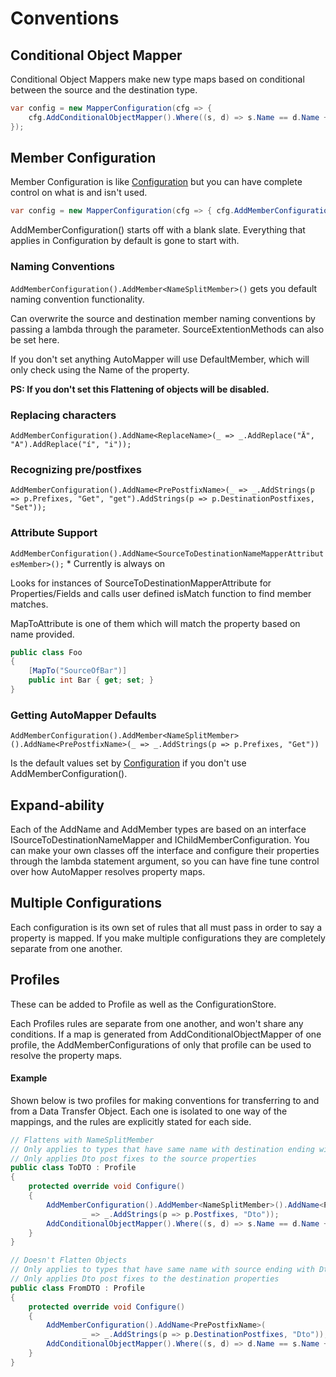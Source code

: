 # Conventions

## Conditional Object Mapper

Conditional Object Mappers make new type maps based on conditional between the source and the destination type.

```c#
var config = new MapperConfiguration(cfg => {
    cfg.AddConditionalObjectMapper().Where((s, d) => s.Name == d.Name + "Dto");
});
```

## Member Configuration

Member Configuration is like [Configuration](Configuration.html) but you can have complete control on what is and isn't used.

```c#
var config = new MapperConfiguration(cfg => { cfg.AddMemberConfiguration(); });
```

AddMemberConfiguration() starts off with a blank slate.  Everything that applies in Configuration by default is gone to start with.

### Naming Conventions

`AddMemberConfiguration().AddMember<NameSplitMember>()` gets you default naming convention functionality.

Can overwrite the source and destination member naming conventions by passing a lambda through the parameter.
SourceExtentionMethods can also be set here.

If you don't set anything AutoMapper will use DefaultMember, which will only check using the Name of the property.

**PS: If you don't set this Flattening of objects will be disabled.**

### Replacing characters

`AddMemberConfiguration().AddName<ReplaceName>(_ => _.AddReplace("Ä", "A").AddReplace("í", "i"));`

### Recognizing pre/postfixes

`AddMemberConfiguration().AddName<PrePostfixName>(_ => _.AddStrings(p => p.Prefixes, "Get", "get").AddStrings(p => p.DestinationPostfixes, "Set"));`

### Attribute Support

`AddMemberConfiguration().AddName<SourceToDestinationNameMapperAttributesMember>();` * Currently is always on

Looks for instances of SourceToDestinationMapperAttribute for Properties/Fields and calls user defined isMatch function to find member matches.

MapToAttribute is one of them which will match the property based on name provided.

```c#
public class Foo
{
    [MapTo("SourceOfBar")]
    public int Bar { get; set; }
}
```

### Getting AutoMapper Defaults

`AddMemberConfiguration().AddMember<NameSplitMember>().AddName<PrePostfixName>(_ => _.AddStrings(p => p.Prefixes, "Get"))`

Is the default values set by [Configuration](Configuration.html) if you don't use AddMemberConfiguration().

## Expand-ability

Each of the AddName and AddMember types are based on an interface ISourceToDestinationNameMapper and IChildMemberConfiguration.  You can make your own classes off the interface and configure their properties through the lambda statement argument, so you can have fine tune control over how AutoMapper resolves property maps.

## Multiple Configurations

Each configuration is its own set of rules that all must pass in order to say a property is mapped.  If you make multiple configurations they are completely separate from one another.

## Profiles

These can be added to Profile as well as the ConfigurationStore.

Each Profiles rules are separate from one another, and won't share any conditions.
If a map is generated from AddConditionalObjectMapper of one profile, the AddMemberConfigurations of only that profile can be used to resolve the property maps.

#### Example

Shown below is two profiles for making conventions for transferring to and from a Data Transfer Object.
Each one is isolated to one way of the mappings, and the rules are explicitly stated for each side.

```c#
// Flattens with NameSplitMember
// Only applies to types that have same name with destination ending with Dto
// Only applies Dto post fixes to the source properties
public class ToDTO : Profile
{
    protected override void Configure()
    {
        AddMemberConfiguration().AddMember<NameSplitMember>().AddName<PrePostfixName>(
                _ => _.AddStrings(p => p.Postfixes, "Dto"));
        AddConditionalObjectMapper().Where((s, d) => s.Name == d.Name + "Dto");
    }
}

// Doesn't Flatten Objects
// Only applies to types that have same name with source ending with Dto
// Only applies Dto post fixes to the destination properties
public class FromDTO : Profile
{
    protected override void Configure()
    {
        AddMemberConfiguration().AddName<PrePostfixName>(
                _ => _.AddStrings(p => p.DestinationPostfixes, "Dto"));
        AddConditionalObjectMapper().Where((s, d) => d.Name == s.Name + "Dto");
    }
}
```
